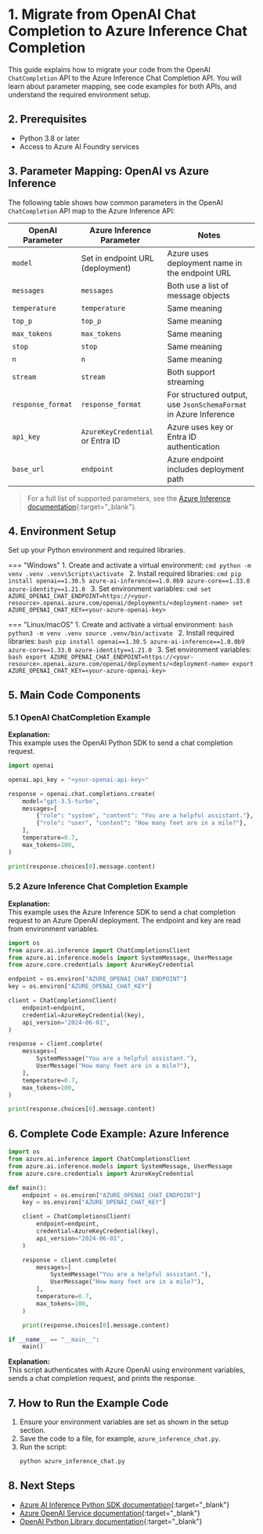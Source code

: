 # 1. Migrate from OpenAI Chat Completion to Azure Inference Chat Completion

This guide explains how to migrate your code from the OpenAI `ChatCompletion` API to the Azure Inference Chat Completion API. You will learn about parameter mapping, see code examples for both APIs, and understand the required environment setup.

## 2. Prerequisites

- Python 3.8 or later
- Access to Azure AI Foundry services

## 3. Parameter Mapping: OpenAI vs Azure Inference

The following table shows how common parameters in the OpenAI `ChatCompletion` API map to the Azure Inference API:

| OpenAI Parameter         | Azure Inference Parameter         | Notes                                                                 |
|--------------------------|-----------------------------------|-----------------------------------------------------------------------|
| `model`                  | Set in endpoint URL (deployment)  | Azure uses deployment name in the endpoint URL                        |
| `messages`               | `messages`                        | Both use a list of message objects                                    |
| `temperature`            | `temperature`                     | Same meaning                                                          |
| `top_p`                  | `top_p`                           | Same meaning                                                          |
| `max_tokens`             | `max_tokens`                      | Same meaning                                                          |
| `stop`                   | `stop`                            | Same meaning                                                          |
| `n`                      | `n`                               | Same meaning                                                          |
| `stream`                 | `stream`                          | Both support streaming                                                |
| `response_format`        | `response_format`                 | For structured output, use `JsonSchemaFormat` in Azure Inference      |
| `api_key`                | `AzureKeyCredential` or Entra ID  | Azure uses key or Entra ID authentication                             |
| `base_url`               | `endpoint`                        | Azure endpoint includes deployment path                               |

> For a full list of supported parameters, see the [Azure Inference documentation](https://github.com/Azure/azure-sdk-for-python/blob/main/sdk/ai/azure-ai-inference/README.md#key-concepts){:target="_blank"}.

## 4. Environment Setup

Set up your Python environment and required libraries.

=== "Windows"
    1. Create and activate a virtual environment:
        ```cmd
        python -m venv .venv
        .venv\Scripts\activate
        ```
    2. Install required libraries:
        ```cmd
        pip install openai==1.30.5 azure-ai-inference==1.0.0b9 azure-core==1.33.0 azure-identity==1.21.0
        ```
    3. Set environment variables:
        ```cmd
        set AZURE_OPENAI_CHAT_ENDPOINT=https://<your-resource>.openai.azure.com/openai/deployments/<deployment-name>
        set AZURE_OPENAI_CHAT_KEY=<your-azure-openai-key>
        ```

=== "Linux/macOS"
    1. Create and activate a virtual environment:
        ```bash
        python3 -m venv .venv
        source .venv/bin/activate
        ```
    2. Install required libraries:
        ```bash
        pip install openai==1.30.5 azure-ai-inference==1.0.0b9 azure-core==1.33.0 azure-identity==1.21.0
        ```
    3. Set environment variables:
        ```bash
        export AZURE_OPENAI_CHAT_ENDPOINT=https://<your-resource>.openai.azure.com/openai/deployments/<deployment-name>
        export AZURE_OPENAI_CHAT_KEY=<your-azure-openai-key>
        ```

## 5. Main Code Components

### 5.1 OpenAI ChatCompletion Example

**Explanation:**  
This example uses the OpenAI Python SDK to send a chat completion request.

```python
import openai

openai.api_key = "<your-openai-api-key>"

response = openai.chat.completions.create(
    model="gpt-3.5-turbo",
    messages=[
        {"role": "system", "content": "You are a helpful assistant."},
        {"role": "user", "content": "How many feet are in a mile?"},
    ],
    temperature=0.7,
    max_tokens=100,
)

print(response.choices[0].message.content)
```

### 5.2 Azure Inference Chat Completion Example

**Explanation:**  
This example uses the Azure Inference SDK to send a chat completion request to an Azure OpenAI deployment. The endpoint and key are read from environment variables.

```python
import os
from azure.ai.inference import ChatCompletionsClient
from azure.ai.inference.models import SystemMessage, UserMessage
from azure.core.credentials import AzureKeyCredential

endpoint = os.environ["AZURE_OPENAI_CHAT_ENDPOINT"]
key = os.environ["AZURE_OPENAI_CHAT_KEY"]

client = ChatCompletionsClient(
    endpoint=endpoint,
    credential=AzureKeyCredential(key),
    api_version="2024-06-01",
)

response = client.complete(
    messages=[
        SystemMessage("You are a helpful assistant."),
        UserMessage("How many feet are in a mile?"),
    ],
    temperature=0.7,
    max_tokens=100,
)

print(response.choices[0].message.content)
```

## 6. Complete Code Example: Azure Inference

```python
import os
from azure.ai.inference import ChatCompletionsClient
from azure.ai.inference.models import SystemMessage, UserMessage
from azure.core.credentials import AzureKeyCredential

def main():
    endpoint = os.environ["AZURE_OPENAI_CHAT_ENDPOINT"]
    key = os.environ["AZURE_OPENAI_CHAT_KEY"]

    client = ChatCompletionsClient(
        endpoint=endpoint,
        credential=AzureKeyCredential(key),
        api_version="2024-06-01",
    )

    response = client.complete(
        messages=[
            SystemMessage("You are a helpful assistant."),
            UserMessage("How many feet are in a mile?"),
        ],
        temperature=0.7,
        max_tokens=100,
    )

    print(response.choices[0].message.content)

if __name__ == "__main__":
    main()
```

**Explanation:**  
This script authenticates with Azure OpenAI using environment variables, sends a chat completion request, and prints the response.

## 7. How to Run the Example Code

1. Ensure your environment variables are set as shown in the setup section.
2. Save the code to a file, for example, `azure_inference_chat.py`.
3. Run the script:
    ```bash
    python azure_inference_chat.py
    ```

## 8. Next Steps

- [Azure AI Inference Python SDK documentation](https://github.com/Azure/azure-sdk-for-python/blob/main/sdk/ai/azure-ai-inference/README.md#key-concepts){:target="_blank"}
- [Azure OpenAI Service documentation](https://learn.microsoft.com/azure/ai-services/openai/){:target="_blank"}
- [OpenAI Python Library documentation](https://platform.openai.com/docs/libraries/python-library){:target="_blank"}